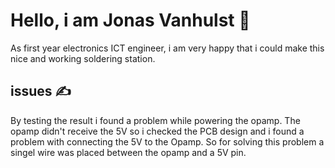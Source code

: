 # Hello, i am Jonas Vanhulst 👋

As first year electronics ICT engineer, i am very happy that i could make this nice and working soldering station.

## issues ✍️
By testing the result i found a problem while powering the opamp. The opamp didn't receive the 5V so i checked the PCB design and i found a problem with connecting the 5V to the Opamp.
So for solving this problem a singel wire was placed between the opamp and a 5V pin.



